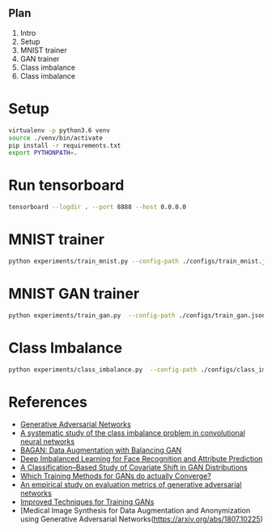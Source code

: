 ## Plan

1. Intro
2. Setup
3. MNIST trainer
4. GAN trainer
5. Class imbalance
6. Class imbalance

# Setup
```bash
virtualenv -p python3.6 venv
source ./venv/bin/activate
pip install -r requirements.txt
export PYTHONPATH=.
```

# Run tensorboard
```bash
tensorboard --logdir . --port 8888 --host 0.0.0.0
```

# MNIST trainer
```bash
python experiments/train_mnist.py --config-path ./configs/train_mnist.json
```

# MNIST GAN trainer
```bash
python experiments/train_gan.py  --config-path ./configs/train_gan.json
```

# Class Imbalance
```bash
python experiments/class_imbalance.py  --config-path ./configs/class_imbalance.json
```


# References
* [Generative Adversarial Networks](https://arxiv.org/abs/1406.2661)
* [A systematic study of the class imbalance problem in convolutional neural networks](https://arxiv.org/abs/1710.05381)
* [BAGAN: Data Augmentation with Balancing GAN](https://arxiv.org/abs/1803.09655)
* [Deep Imbalanced Learning for Face Recognition and Attribute Prediction](https://arxiv.org/abs/1806.00194)
* [A Classification–Based Study of Covariate Shift in GAN Distributions](http://proceedings.mlr.press/v80/santurkar18a/santurkar18a.pdf)
* [Which Training Methods for GANs do actually Converge?](http://proceedings.mlr.press/v80/mescheder18a/mescheder18a.pdf)
* [An empirical study on evaluation metrics of generative adversarial networks](https://arxiv.org/abs/1806.07755)
* [Improved Techniques for Training GANs](https://arxiv.org/abs/1606.03498)
* [Medical Image Synthesis for Data Augmentation and Anonymization using Generative Adversarial Networks(https://arxiv.org/abs/1807.10225)

